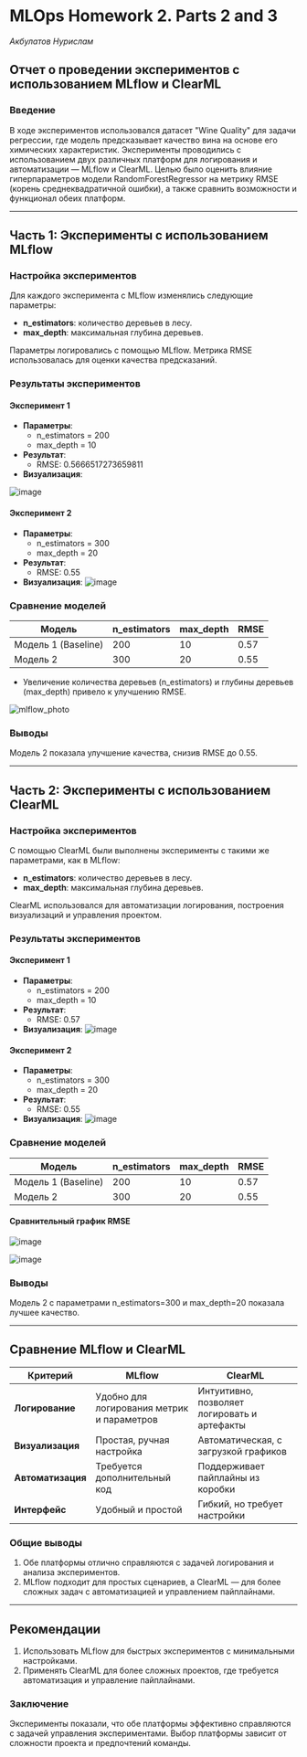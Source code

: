 # MLOps Homework 2. Parts 2 and 3
*Акбулатов Нурислам*
## Отчет о проведении экспериментов с использованием MLflow и ClearML

### Введение

В ходе экспериментов использовался датасет "Wine Quality" для задачи регрессии, где модель предсказывает качество вина на основе его химических характеристик. Эксперименты проводились с использованием двух различных платформ для логирования и автоматизации — MLflow и ClearML. Целью было оценить влияние гиперпараметров модели RandomForestRegressor на метрику RMSE (корень среднеквадратичной ошибки), а также сравнить возможности и функционал обеих платформ.

---

## Часть 1: Эксперименты с использованием MLflow

### Настройка экспериментов

Для каждого эксперимента с MLflow изменялись следующие параметры:

- **n\_estimators**: количество деревьев в лесу.
- **max\_depth**: максимальная глубина деревьев.

Параметры логировались с помощью MLflow. Метрика RMSE использовалась для оценки качества предсказаний.

### Результаты экспериментов

#### Эксперимент 1

- **Параметры**:
  - n\_estimators = 200
  - max\_depth = 10
- **Результат**:
  - RMSE: 0.5666517273659811
- **Визуализация**:

![image](https://github.com/user-attachments/assets/7379458a-69a0-44ce-8e3d-4670e999bbc4)

#### Эксперимент 2

- **Параметры**:
  - n\_estimators = 300
  - max\_depth = 20
- **Результат**:
  - RMSE: 0.55
- **Визуализация**:
![image](https://github.com/user-attachments/assets/20e3d96d-051d-4f7a-a5c8-907bddf2fb40)


### Сравнение моделей

| Модель              | n\_estimators | max\_depth | RMSE |
| ------------------- | ------------- | ---------- | ---- |
| Модель 1 (Baseline) | 200           | 10         | 0.57 |
| Модель 2            | 300           | 20         | 0.55 |

- Увеличение количества деревьев (n\_estimators) и глубины деревьев (max\_depth) привело к улучшению RMSE.
  
![mlflow_photo](https://github.com/user-attachments/assets/18d229e1-12f0-4942-b47b-ad4489d03d88)

### Выводы

Модель 2 показала улучшение качества, снизив RMSE до 0.55.


---

## Часть 2: Эксперименты с использованием ClearML

### Настройка экспериментов

С помощью ClearML были выполнены эксперименты с такими же параметрами, как в MLflow:

- **n\_estimators**: количество деревьев в лесу.
- **max\_depth**: максимальная глубина деревьев.

ClearML использовался для автоматизации логирования, построения визуализаций и управления проектом.

### Результаты экспериментов

#### Эксперимент 1

- **Параметры**:
  - n\_estimators = 200
  - max\_depth = 10
- **Результат**:
  - RMSE: 0.57
- **Визуализация**:
![image](https://github.com/user-attachments/assets/7379458a-69a0-44ce-8e3d-4670e999bbc4)


#### Эксперимент 2

- **Параметры**:
  - n\_estimators = 300
  - max\_depth = 20
- **Результат**:
  - RMSE: 0.55
- **Визуализация**:
![image](https://github.com/user-attachments/assets/20e3d96d-051d-4f7a-a5c8-907bddf2fb40)

### Сравнение моделей

| Модель              | n\_estimators | max\_depth | RMSE |
| ------------------- | ------------- | ---------- | ---- |
| Модель 1 (Baseline) | 200           | 10         | 0.57 |
| Модель 2            | 300           | 20         | 0.55 |

#### Сравнительный график RMSE
![image](https://github.com/user-attachments/assets/e1323c5c-2c70-401c-b465-165982b8f853)


![image](https://github.com/user-attachments/assets/68463db7-43a0-4e97-9640-5c8a5130d3b9)

### Выводы

Модель 2 с параметрами n\_estimators=300 и max\_depth=20 показала лучшее качество.


---

## Сравнение MLflow и ClearML

| Критерий          | MLflow                                     | ClearML                                      |
| ----------------- | ------------------------------------------ | -------------------------------------------- |
| **Логирование**   | Удобно для логирования метрик и параметров | Интуитивно, позволяет логировать и артефакты |
| **Визуализация**  | Простая, ручная настройка                  | Автоматическая, с загрузкой графиков         |
| **Автоматизация** | Требуется дополнительный код               | Поддерживает пайплайны из коробки            |
| **Интерфейс**     | Удобный и простой                          | Гибкий, но требует настройки                 |

### Общие выводы

1. Обе платформы отлично справляются с задачей логирования и анализа экспериментов.
2. MLflow подходит для простых сценариев, а ClearML — для более сложных задач с автоматизацией и управлением пайплайнами.

---

## Рекомендации

1. Использовать MLflow для быстрых экспериментов с минимальными настройками.
2. Применять ClearML для более сложных проектов, где требуется автоматизация и управление пайплайнами.

### Заключение

Эксперименты показали, что обе платформы эффективно справляются с задачей управления экспериментами. Выбор платформы зависит от сложности проекта и предпочтений команды.

